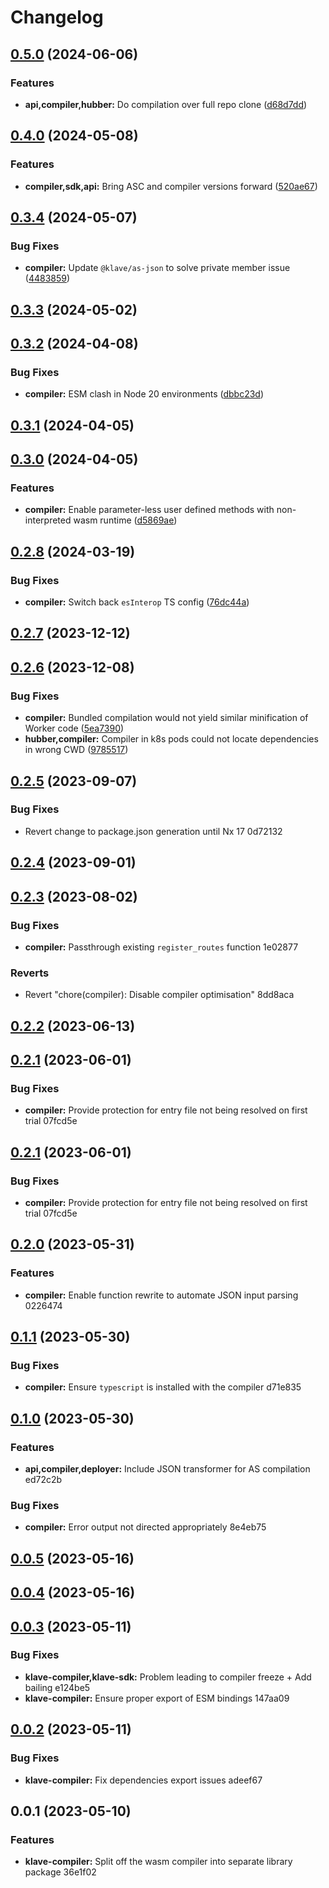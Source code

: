 # Changelog
## [0.5.0](https://github.com/klave-network/platform/compare/compiler@0.4.0...compiler@0.5.0) (2024-06-06)


### Features

* **api,compiler,hubber:** Do compilation over full repo clone ([d68d7dd](https://github.com/klave-network/platform/commit/d68d7ddc26815900489d529b502f30495546f0b5))

## [0.4.0](https://github.com/klave-network/platform/compare/compiler@0.3.4...compiler@0.4.0) (2024-05-08)


### Features

* **compiler,sdk,api:** Bring ASC and compiler versions forward ([520ae67](https://github.com/klave-network/platform/commit/520ae67a6ae630e9c2d9c75d05ea13a175bf7273))

## [0.3.4](https://github.com/klave-network/platform/compare/compiler@0.3.3...compiler@0.3.4) (2024-05-07)


### Bug Fixes

* **compiler:** Update `@klave/as-json` to solve private member issue ([4483859](https://github.com/klave-network/platform/commit/4483859f96de8174041e23856f0078282589d11d))

## [0.3.3](https://github.com/klave-network/platform/compare/compiler@0.3.2...compiler@0.3.3) (2024-05-02)

## [0.3.2](https://github.com/klave-network/platform/compare/compiler@0.3.1...compiler@0.3.2) (2024-04-08)


### Bug Fixes

* **compiler:** ESM clash in Node 20 environments ([dbbc23d](https://github.com/klave-network/platform/commit/dbbc23d56bd2a097b65c493262ecc3d264de3548))

## [0.3.1](https://github.com/klave-network/platform/compare/compiler@0.3.0...compiler@0.3.1) (2024-04-05)

## [0.3.0](https://github.com/klave-network/platform/compare/compiler@0.2.8...compiler@0.3.0) (2024-04-05)


### Features

* **compiler:** Enable parameter-less user defined methods with non-interpreted wasm runtime ([d5869ae](https://github.com/klave-network/platform/commit/d5869aeb17cd9356f7b2466391d1227a78a43b6e))

## [0.2.8](https://github.com/klave-network/platform/compare/compiler@0.2.7...compiler@0.2.8) (2024-03-19)


### Bug Fixes

* **compiler:** Switch back `esInterop` TS config ([76dc44a](https://github.com/klave-network/platform/commit/76dc44a1fe17f847b2fa1fa84ffc21ea6d6f4e01))

## [0.2.7](https://github.com/klave-network/platform/compare/compiler@0.2.6...compiler@0.2.7) (2023-12-12)

## [0.2.6](https://github.com/klave-network/platform/compare/compiler@0.2.5...compiler@0.2.6) (2023-12-08)


### Bug Fixes

* **compiler:** Bundled compilation would not yield similar minification of Worker code ([5ea7390](https://github.com/klave-network/platform/commit/5ea73904c5b553115dbacbf187695168255db868))
* **hubber,compiler:** Compiler in k8s pods could not locate dependencies in wrong CWD ([9785517](https://github.com/klave-network/platform/commit/978551798e0f0707d30e593d5c624f45b2b39030))

## [0.2.5](///compare/klave-compiler@0.2.4...klave-compiler@0.2.5) (2023-09-07)


### Bug Fixes

* Revert change to package.json generation until Nx 17 0d72132

## [0.2.4](///compare/klave-compiler@0.2.3...klave-compiler@0.2.4) (2023-09-01)

## [0.2.3](///compare/klave-compiler@0.2.2...klave-compiler@0.2.3) (2023-08-02)


### Bug Fixes

* **compiler:** Passthrough existing `register_routes` function 1e02877


### Reverts

* Revert "chore(compiler): Disable compiler optimisation" 8dd8aca

## [0.2.2](///compare/klave-compiler@0.2.1...klave-compiler@0.2.2) (2023-06-13)

## [0.2.1](///compare/klave-compiler@0.2.0...klave-compiler@0.2.1) (2023-06-01)


### Bug Fixes

* **compiler:** Provide protection for entry file not being resolved on first trial 07fcd5e

## [0.2.1](///compare/klave-compiler@0.2.0...klave-compiler@0.2.1) (2023-06-01)


### Bug Fixes

* **compiler:** Provide protection for entry file not being resolved on first trial 07fcd5e

## [0.2.0](///compare/klave-compiler@0.1.1...klave-compiler@0.2.0) (2023-05-31)


### Features

* **compiler:** Enable function rewrite to automate JSON input parsing 0226474

## [0.1.1](///compare/klave-compiler@0.1.0...klave-compiler@0.1.1) (2023-05-30)


### Bug Fixes

* **compiler:** Ensure `typescript` is installed with the compiler d71e835

## [0.1.0](///compare/klave-compiler@0.0.5...klave-compiler@0.1.0) (2023-05-30)


### Features

* **api,compiler,deployer:** Include JSON transformer for AS compilation ed72c2b


### Bug Fixes

* **compiler:** Error output not directed appropriately 8e4eb75

## [0.0.5](///compare/klave-compiler@0.0.4...klave-compiler@0.0.5) (2023-05-16)

## [0.0.4](///compare/klave-compiler@0.0.3...klave-compiler@0.0.4) (2023-05-16)

## [0.0.3](///compare/hubber-compiler@0.0.2...hubber-compiler@0.0.3) (2023-05-11)

### Bug Fixes

* **klave-compiler,klave-sdk:** Problem leading to compiler freeze + Add bailing e124be5
* **klave-compiler:** Ensure proper export of ESM bindings 147aa09

## [0.0.2](///compare/hubber-compiler@0.0.1...hubber-compiler@0.0.2) (2023-05-11)

### Bug Fixes

* **klave-compiler:** Fix dependencies export issues adeef67

## 0.0.1 (2023-05-10)

### Features

* **klave-compiler:** Split off the wasm compiler into separate library package 36e1f02
